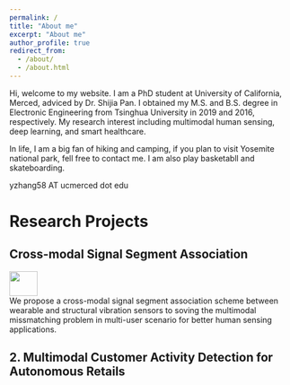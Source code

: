 ```yaml
---
permalink: /
title: "About me"
excerpt: "About me"
author_profile: true
redirect_from: 
  - /about/
  - /about.html
---
```


Hi, welcome to my website. I am a PhD student at University of California, Merced, adviced by Dr. Shijia Pan. I obtained my M.S. and B.S. degree in Electronic Engineering from Tsinghua University in 2019 and 2016, respectively. My research interest including multimodal human sensing, deep learning, and smart healthcare. 

In life, I am a big fan of hiking and camping, if you plan to visit Yosemite national park, fell free to contact me. I am also play basketabll and skateboarding.

yzhang58 AT ucmerced dot edu

# Research Projects

## Cross-modal Signal Segment Association

<div align="left"><img width="50" height="44" src="src='/images/CMA_IPSN23.png'"/></div>
We propose a cross-modal signal segment association scheme between wearable and structural vibration sensors to soving the multimodal missmatching problem in multi-user scenario for better human sensing applications. 



## 2. Multimodal Customer Activity Detection for Autonomous Retails



